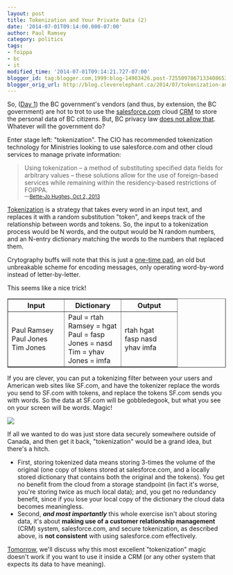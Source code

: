 ```yaml
---
layout: post
title: Tokenization and Your Private Data (2)
date: '2014-07-01T09:14:00.000-07:00'
author: Paul Ramsey
category: politics
tags:
- foippa
- bc
- it
modified_time: '2014-07-01T09:14:21.727-07:00'
blogger_id: tag:blogger.com,1999:blog-14903426.post-7255097867133408653
blogger_orig_url: http://blog.cleverelephant.ca/2014/07/tokenization-and-your-private-data-2.html
---
```


So, ([Day 1](http://blog.cleverelephant.ca/2014/06/tokenization-and-your-private-data-1.html)) the BC government's vendors (and thus, by extension, the BC government) are hot to trot to use the [salesforce.com](http://salesforce.com) cloud [CRM](http://en.wikipedia.org/wiki/Customer_relationship_management) to store the personal data of BC citizens. But, BC privacy law [does not allow that](http://www.bclaws.ca/civix/document/LOC/complete/statreg/--%20F%20--/Freedom%20of%20Information%20and%20Protection%20of%20Privacy%20Act%20[RSBC%201996]%20c.%20165/00_Act/96165_03.xml#section30.1). Whatever will the government do? 

Enter stage left: "tokenization". The CIO has recommended tokenization technology for Ministries looking to use salesforce.com and other cloud services to manage private information:

> Using tokenization – a method of substituting specified data fields for arbitrary values – these solutions allow for the use of foreign-based services while remaining within the residency-based restrictions of FOIPPA.<br/><small>&mdash;[Bette-Jo Hughes, Oct 2, 2013](http://docs.openinfo.gov.bc.ca/D11384614A_Response_Package_CTZ-2014-00009.PDF)</small>

[Tokenization](http://en.wikipedia.org/wiki/Tokenization_(data_security)) is a strategy that takes every word in an input text, and replaces it with a random substitution "token", and keeps track of the relationship between words and tokens. So, the input to a tokenization process would be N words, and the output would be N random numbers, and an N-entry dictionary matching the words to the numbers that replaced them.

Crytography buffs will note that this is just a [one-time pad](http://en.wikipedia.org/wiki/One-time_pad), an old but unbreakable scheme for encoding messages, only operating word-by-word instead of letter-by-letter.

This seems like a nice trick!

<table border="1" width="60%" cellpadding="5">
    <tr>
        <th width="33%">Input</th>
        <th width="33%">Dictionary</th>
        <th width="33%">Output</th>
    </tr>
    <tr>
        <td>Paul Ramsey<br/>Paul Jones<br/>Tim Jones</td>
        <td>Paul = rtah<br/>Ramsey = hgat<br/>Paul = fasp<br/>Jones = nasd<br/>Tim = yhav<br/>Jones = imfa</td>
        <td>rtah hgat<br/>fasp nasd<br/>yhav imfa</td>
    </tr>
</table>

If you are clever, you can put a tokenizing filter between your users and American web sites like SF.com, and have the tokenizer replace the words you send to SF.com with tokens, and replace the tokens SF.com sends you with words. So the data at SF.com will be gobbledegook, but what you see on your screen will be words. Magic!

<img src="https://docs.google.com/drawings/d/1TVBz3F3Tt8ehGu0ob7lJFGdZ-m-p9g33jDqK0aNts8U/pub?w=650">

If all we wanted to do was just store data securely somewhere outside of Canada, and then get it back, "tokenization" would be a grand idea, but there's a hitch.

* First, storing tokenized data means storing 3-times the volume of the original (one copy of tokens stored at salesforce.com, and a locally stored dictionary that contains both the original and the tokens). You get no benefit from the cloud from a storage standpoint (in fact it's worse, you're storing twice as much local data); and, you get no redundancy benefit, since if you lose your local copy of the dictionary the cloud data becomes meaningless.
* Second, ***and most importantly*** this whole exercise isn't about storing data, it's about **making use of a customer relationship management** (CRM) system, salesforce.com, and secure tokenization, as described above, is **not consistent** with using salesforce.com effectively.

[Tomorrow](http://blog.cleverelephant.ca/2014/07/tokenization-and-your-private-data-3.html), we'll discuss why this most excellent "tokenization" magic doesn't work if you want to use it inside a CRM (or any other system that expects its data to have meaning).